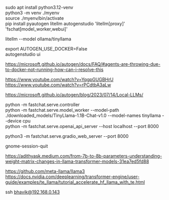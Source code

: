 sudo apt install python3.12-venv  
python3 -m venv ./myenv  
source ./myenv/bin/activate  
pip install pyautogen litellm autogenstudio 'litellm[proxy]' 'fschat[model_worker,webui]'

litellm --model ollama/tinyllama  

export AUTOGEN_USE_DOCKER=False  
autogenstudio ui  

https://microsoft.github.io/autogen/docs/FAQ/#agents-are-throwing-due-to-docker-not-running-how-can-i-resolve-this  

https://www.youtube.com/watch?v=YqgpGUGBHrU  
https://www.youtube.com/watch?v=rPCdtbA3aLw  

https://microsoft.github.io/autogen/blog/2023/07/14/Local-LLMs/  

python -m fastchat.serve.controller  
python -m fastchat.serve.model_worker --model-path ./downloaded_models/TinyLlama-1.1B-Chat-v1.0 --model-names tinyllama --device cpu  
python -m fastchat.serve.openai_api_server --host localhost --port 8000  


python3 -m fastchat.serve.gradio_web_server --port 8000

gnome-session-quit

https://adithyask.medium.com/from-7b-to-8b-parameters-understanding-weight-matrix-changes-in-llama-transformer-models-31ea7ed5fd88

https://github.com/meta-llama/llama3
https://docs.nvidia.com/deeplearning/transformer-engine/user-guide/examples/te_llama/tutorial_accelerate_hf_llama_with_te.html

ssh bhavik@192.168.0.143